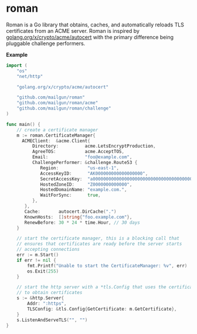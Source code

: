 # roman

Roman is a Go library that obtains, caches, and automatically reloads TLS certificates from an ACME server. Roman is inspired by [golang.org/x/crypto/acme/autocert](https://godoc.org/golang.org/x/crypto/acme/autocert) with the primary difference being pluggable challenge performers.

**Example**

```go
import (
    "os"
    "net/http"

	"golang.org/x/crypto/acme/autocert"

    "github.com/mailgun/roman"
    "github.com/mailgun/roman/acme"
    "github.com/mailgun/roman/challenge"
)

func main() {
    // create a certificate manager
    m := roman.CertificateManager{
      ACMEClient:  &acme.Client{
          Directory:          acme.LetsEncryptProduction,
          AgreeTOS:           acme.AcceptTOS,
          Email:              "foo@example.com",
          ChallengePerformer: &challenge.Route53 {
             Region:           "us-east-1",
             AccessKeyID:      "AK000000000000000000",
             SecretAccessKey:  "a000000000000000000000000000000000000000",
             HostedZoneID:     "Z0000000000000",
             HostedDomainName: "example.com.",
             WaitForSync:      true,
          },
       },
       Cache:       autocert.DirCache(".")
       KnownHosts:  []string{"foo.example.com"},
       RenewBefore: 30 * 24 * time.Hour, // 30 days
    }

    // start the certificate manager, this is a blocking call that
    // ensures that certificates are ready before the server starts
    // accepting connections
    err := m.Start()
    if err != nil {
        fmt.Printf("Unable to start the CertificateManager: %v", err)
        os.Exit(255)
    }

    // start the http server with a *tls.Config that uses the certificate manager
    // to obtain certificates
    s := &http.Server{
        Addr: ":https",
        TLSConfig: &tls.Config{GetCertificate: m.GetCertificate},
    }
    s.ListenAndServeTLS("", "")
}
```
